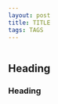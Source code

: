 ```yaml
---
layout: post
title: TITLE
tags: TAGS
---
```


<a href="" target="_blank">
  <img class="u-max-full-width" src="" alt="">
</a>

## Heading

<!--more-->

### Heading